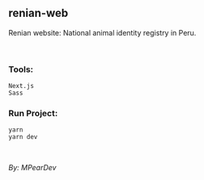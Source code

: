 ## renian-web

Renian website: National animal identity registry in Peru.

<br />

### Tools:

    Next.js
    Sass

### Run Project:

    yarn
    yarn dev

<br />

_By: MPearDev_
